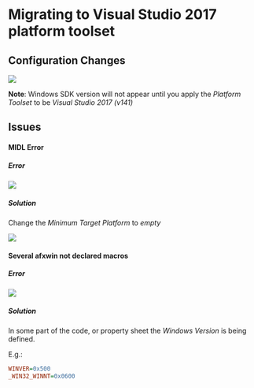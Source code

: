 # Migrating to Visual Studio 2017 platform toolset

## Configuration Changes

![](http://tinyurl.com/ybdr3lc4)

**Note**: Windows SDK version will not appear until you apply the *Platform Toolset* to be *Visual Studio 2017 (v141)*

## Issues

#### MIDL Error

##### Error

![](http://tinyurl.com/ydcbm94k)

##### Solution

Change the *Minimum Target Platform* to *empty*

![](http://tinyurl.com/yah279ew)


#### Several afxwin not declared macros

##### Error

![](http://tinyurl.com/ya5dyhwd)

##### Solution

In some part of the code, or property sheet the *Windows Version* is being defined.

E.g.:

```ini
WINVER=0x500
_WIN32_WINNT=0x0600
```



